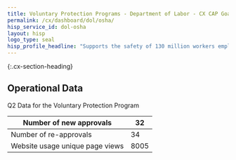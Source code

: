 ```yaml
---
title: Voluntary Protection Programs - Department of Labor - CX CAP Goal Dashboard
permalink: /cx/dashboard/dol/osha/
hisp_service_id: dol-osha
layout: hisp
logo_type: seal
hisp_profile_headline: "Supports the safety of 130 million workers employed across 8 million worksites."
---
```


{:.cx-section-heading}
## Operational Data

Q2 Data for the Voluntary Protection Program

| Number of new approvals         | 32   |
|--------------------------------------|------|
| Number of re-approvals         | 34   |
| Website usage unique page views | 8005 |

